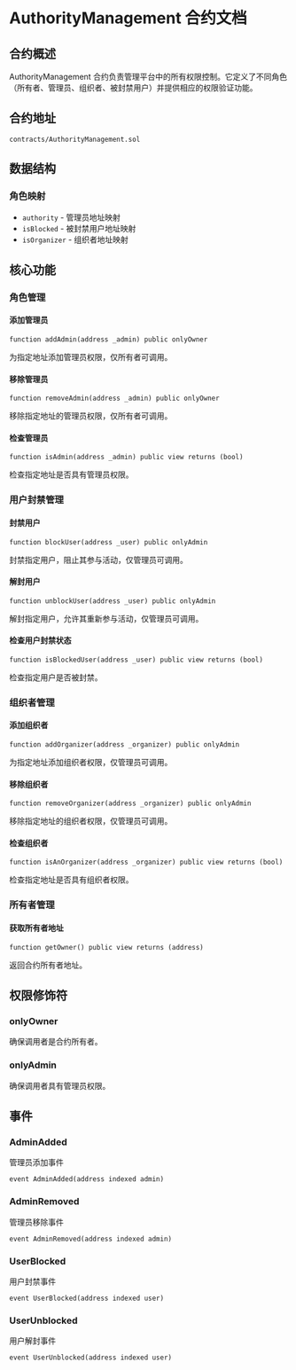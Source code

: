 # AuthorityManagement 合约文档

## 合约概述

AuthorityManagement 合约负责管理平台中的所有权限控制。它定义了不同角色（所有者、管理员、组织者、被封禁用户）并提供相应的权限验证功能。

## 合约地址

`contracts/AuthorityManagement.sol`

## 数据结构

### 角色映射

- `authority` - 管理员地址映射
- `isBlocked` - 被封禁用户地址映射
- `isOrganizer` - 组织者地址映射

## 核心功能

### 角色管理

#### 添加管理员
```solidity
function addAdmin(address _admin) public onlyOwner
```
为指定地址添加管理员权限，仅所有者可调用。

#### 移除管理员
```solidity
function removeAdmin(address _admin) public onlyOwner
```
移除指定地址的管理员权限，仅所有者可调用。

#### 检查管理员
```solidity
function isAdmin(address _admin) public view returns (bool)
```
检查指定地址是否具有管理员权限。

### 用户封禁管理

#### 封禁用户
```solidity
function blockUser(address _user) public onlyAdmin
```
封禁指定用户，阻止其参与活动，仅管理员可调用。

#### 解封用户
```solidity
function unblockUser(address _user) public onlyAdmin
```
解封指定用户，允许其重新参与活动，仅管理员可调用。

#### 检查用户封禁状态
```solidity
function isBlockedUser(address _user) public view returns (bool)
```
检查指定用户是否被封禁。

### 组织者管理

#### 添加组织者
```solidity
function addOrganizer(address _organizer) public onlyAdmin
```
为指定地址添加组织者权限，仅管理员可调用。

#### 移除组织者
```solidity
function removeOrganizer(address _organizer) public onlyAdmin
```
移除指定地址的组织者权限，仅管理员可调用。

#### 检查组织者
```solidity
function isAnOrganizer(address _organizer) public view returns (bool)
```
检查指定地址是否具有组织者权限。

### 所有者管理

#### 获取所有者地址
```solidity
function getOwner() public view returns (address)
```
返回合约所有者地址。

## 权限修饰符

### onlyOwner
确保调用者是合约所有者。

### onlyAdmin
确保调用者具有管理员权限。

## 事件

### AdminAdded
管理员添加事件
```solidity
event AdminAdded(address indexed admin)
```

### AdminRemoved
管理员移除事件
```solidity
event AdminRemoved(address indexed admin)
```

### UserBlocked
用户封禁事件
```solidity
event UserBlocked(address indexed user)
```

### UserUnblocked
用户解封事件
```solidity
event UserUnblocked(address indexed user)
```